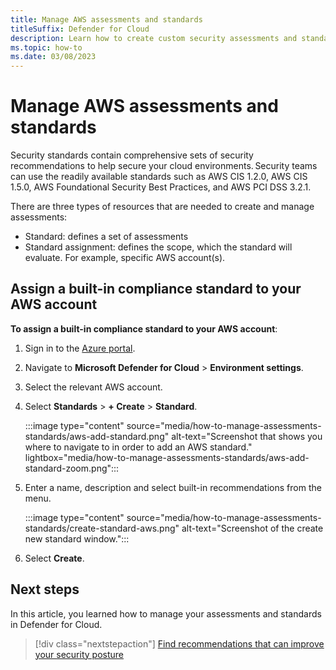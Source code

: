 ```yaml
---
title: Manage AWS assessments and standards
titleSuffix: Defender for Cloud
description: Learn how to create custom security assessments and standards for your AWS environment.
ms.topic: how-to
ms.date: 03/08/2023
---
```


# Manage AWS assessments and standards

Security standards contain comprehensive sets of security recommendations to help secure your cloud environments. Security teams can use the readily available standards such as AWS CIS 1.2.0, AWS CIS 1.5.0, AWS Foundational Security Best Practices, and AWS PCI DSS 3.2.1.

There are three types of resources that are needed to create and manage assessments:

- Standard: defines a set of assessments
- Standard assignment: defines the scope, which the standard will evaluate. For example, specific AWS account(s).

## Assign a built-in compliance standard to your AWS account

**To assign a built-in compliance standard to your AWS account**:

1. Sign in to the [Azure portal](https://portal.azure.com/).

1. Navigate to **Microsoft Defender for Cloud** > **Environment settings**.

1. Select the relevant AWS account.

1. Select **Standards** > **+ Create** > **Standard**.

    :::image type="content" source="media/how-to-manage-assessments-standards/aws-add-standard.png" alt-text="Screenshot that shows you where to navigate to in order to add an AWS standard." lightbox="media/how-to-manage-assessments-standards/aws-add-standard-zoom.png":::

1. Enter a name, description and select built-in recommendations from the menu.

    :::image type="content" source="media/how-to-manage-assessments-standards/create-standard-aws.png" alt-text="Screenshot of the create new standard window.":::

1. Select **Create**.

## Next steps

In this article, you learned how to manage your assessments and standards in Defender for Cloud.

> [!div class="nextstepaction"]
> [Find recommendations that can improve your security posture](review-security-recommendations.md)

